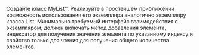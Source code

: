 Создайте класс MyList'<T>'. Реализуйте в простейшем приближении возможность использования его экземпляра аналогично экземпляру класса List<T>. Минимально требуемый интерфейс взаимодействия с экземпляром, должен включать метод добавления элемента, индексатор для получения значения элемента по указанному индексу и свойство только для чтения для получения общего количества элементов.  

